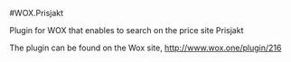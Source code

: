 #WOX.Prisjakt

Plugin for WOX that enables to search on the price site Prisjakt

The plugin can be found on the Wox site, http://www.wox.one/plugin/216
